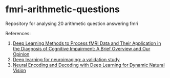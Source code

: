 # fmri-arithmetic-questions
Repository for analysing 20 arithmetic question answering fmri

References: 
1. [Deep Learning Methods to Process fMRI Data and Their Application in the Diagnosis of Cognitive Impairment: A Brief Overview and Our Opinion](https://www.frontiersin.org/articles/10.3389/fninf.2018.00023/full)
2. [Deep learning for neuroimaging: a validation study](https://www.frontiersin.org/articles/10.3389/fnins.2014.00229/full)
3. [Neural Encoding and Decoding with Deep Learning for Dynamic Natural Vision ](https://arxiv.org/pdf/1608.03425.pdf)
